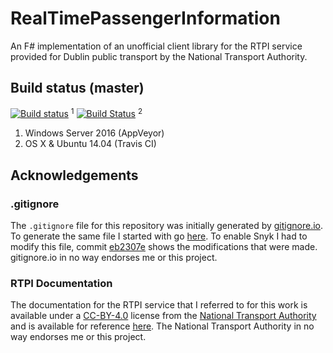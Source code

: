 # RealTimePassengerInformation

An F# implementation of an unofficial client library for the RTPI service provided for Dublin public transport by the National Transport Authority.

## Build status (master)

[![Build status](https://ci.appveyor.com/api/projects/status/6oqf0manxpf59h01/branch/master?svg=true)](https://ci.appveyor.com/project/m-harrison/realtimepassengerinformation/branch/master) <sup>1</sup> [![Build Status](https://travis-ci.org/m-harrison/RealTimePassengerInformation.svg?branch=master)](https://travis-ci.org/m-harrison/RealTimePassengerInformation) <sup>2</sup>

1. Windows Server 2016 (AppVeyor)
2. OS X & Ubuntu 14.04 (Travis CI)

## Acknowledgements

### .gitignore

The `.gitignore` file for this repository was initially generated by [gitignore.io](https://www.gitignore.io/). To generate the same file I started with go [here](https://www.gitignore.io/api/fsharp). To enable Snyk I had to modify this file, commit [eb2307e](https://github.com/m-harrison/RealTimePassengerInformation/commit/eb2307e95678c38a35fa98982cdefa53e99576b7) shows the modifications that were made. gitignore.io in no way endorses me or this project.

### RTPI Documentation

The documentation for the RTPI service that I referred to for this work is available under a [CC-BY-4.0](https://creativecommons.org/licenses/by/4.0/) license from the [National Transport Authority](https://data.smartdublin.ie/organization/national-transport-authority) and is available for reference [here](https://data.smartdublin.ie/dataset/real-time-passenger-information-rtpi-for-dublin-bus-bus-eireann-luas-and-irish-rail). The National Transport Authority in no way endorses me or this project.
